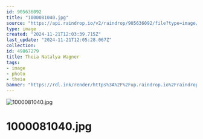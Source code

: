 ```yaml
---
id: 905636092
title: "1000081040.jpg"
source: "https://api.raindrop.io/v2/raindrop/905636092/file?type=image/jpeg"
type: image
created: "2024-11-21T12:03:39.715Z"
last_update: "2024-11-21T12:05:28.067Z"
collection:
id: 49867279
title: Theia Natalya Wagner
tags:
- image
- photo
- theia
banner: "https://rdl.ink/render/https%3A%2F%2Fup.raindrop.io%2Fraindrop%2Ffiles%2F905%2F636%2F092%2F1000081040.jpg"
---
```


![1000081040.jpg](https://rdl.ink/render/https%3A%2F%2Fup.raindrop.io%2Fraindrop%2Ffiles%2F905%2F636%2F092%2F1000081040.jpg)

# 1000081040.jpg

